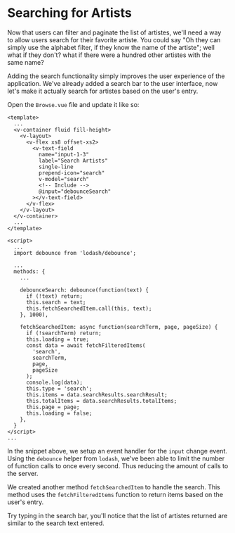 # Searching for Artists
Now that users can filter and paginate the list of artistes, we'll need a way to allow users search for their favorite artiste. You could say "Oh they can simply use the alphabet filter, if they know the name of the artiste"; well what if they don't? what if there were a hundred other artistes with the same name?

Adding the search functionality simply improves the user experience of the application. We've already added a search bar to the user interface, now let's make it actually search for artistes based on the user's entry.

Open the `Browse.vue` file and update it like so:

```vue
<template>
  ...
  <v-container fluid fill-height>
    <v-layout>
      <v-flex xs8 offset-xs2>
        <v-text-field
          name="input-1-3"
          label="Search Artists"
          single-line
          prepend-icon="search"
          v-model="search"
          <!-- Include -->
          @input="debounceSearch"
        ></v-text-field> 
      </v-flex>
    </v-layout>
  </v-container>
  ...
</template>

<script>
  ...
  import debounce from 'lodash/debounce';
  
  ...
  methods: {
    ...

    debounceSearch: debounce(function(text) {
      if (!text) return;
      this.search = text;
      this.fetchSearchedItem.call(this, text);
    }, 1000),

    fetchSearchedItem: async function(searchTerm, page, pageSize) {
      if (!searchTerm) return;
      this.loading = true;
      const data = await fetchFilteredItems(
        'search',
        searchTerm,
        page,
        pageSize
      );
      console.log(data);
      this.type = 'search';
      this.items = data.searchResults.searchResult;
      this.totalItems = data.searchResults.totalItems;
      this.page = page;
      this.loading = false;
    },
  }
</script>
...

```

In the snippet above, we setup an event handler for the `input` change event. Using the `debounce` helper from `lodash`, we've been able to limit the number of function calls to once every second. Thus reducing the amount of calls to the server.

We created another method `fetchSearchedItem` to handle the search. This method uses the `fetchFilteredItems` function to return items based on the user's entry.

Try typing in the search bar, you'll notice that the list of artistes returned are similar to the search text entered.


